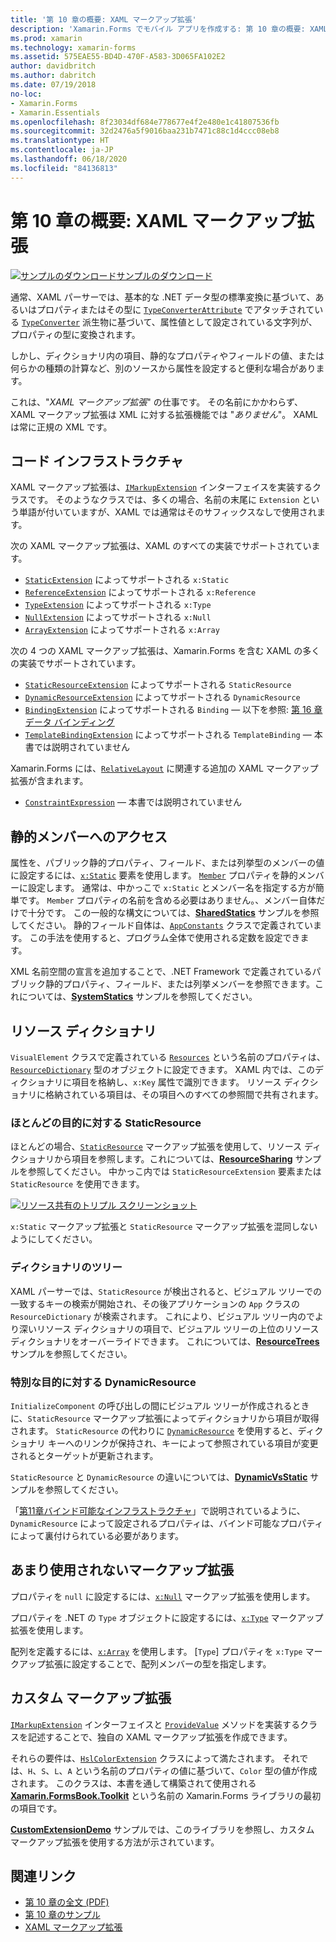 ```yaml
---
title: '第 10 章の概要: XAML マークアップ拡張'
description: 'Xamarin.Forms でモバイル アプリを作成する: 第 10 章の概要: XAML マークアップ拡張'
ms.prod: xamarin
ms.technology: xamarin-forms
ms.assetid: 575EAE55-BD4D-470F-A583-3D065FA102E2
author: davidbritch
ms.author: dabritch
ms.date: 07/19/2018
no-loc:
- Xamarin.Forms
- Xamarin.Essentials
ms.openlocfilehash: 8f23034df684e778677e4f2e480e1c41807536fb
ms.sourcegitcommit: 32d2476a5f9016baa231b7471c88c1d4ccc08eb8
ms.translationtype: HT
ms.contentlocale: ja-JP
ms.lasthandoff: 06/18/2020
ms.locfileid: "84136813"
---
```

# <a name="summary-of-chapter-10-xaml-markup-extensions"></a>第 10 章の概要: XAML マークアップ拡張

[![サンプルのダウンロード](~/media/shared/download.png)サンプルのダウンロード](https://github.com/xamarin/xamarin-forms-book-samples/tree/master/Chapter10)

通常、XAML パーサーでは、基本的な .NET データ型の標準変換に基づいて、あるいはプロパティまたはその型に [`TypeConverterAttribute`](xref:Xamarin.Forms.TypeConverterAttribute) でアタッチされている [`TypeConverter`](xref:Xamarin.Forms.TypeConverter) 派生物に基づいて、属性値として設定されている文字列が、プロパティの型に変換されます。

しかし、ディクショナリ内の項目、静的なプロパティやフィールドの値、または何らかの種類の計算など、別のソースから属性を設定すると便利な場合があります。

これは、"*XAML マークアップ拡張*" の仕事です。 その名前にかかわらず、XAML マークアップ拡張は XML に対する拡張機能では "*ありません*"。 XAML は常に正規の XML です。

## <a name="the-code-infrastructure"></a>コード インフラストラクチャ

XAML マークアップ拡張は、[`IMarkupExtension`](xref:Xamarin.Forms.Xaml.IMarkupExtension) インターフェイスを実装するクラスです。 そのようなクラスでは、多くの場合、名前の末尾に `Extension` という単語が付いていますが、XAML では通常はそのサフィックスなしで使用されます。

次の XAML マークアップ拡張は、XAML のすべての実装でサポートされています。

- [`StaticExtension`](xref:Xamarin.Forms.Xaml.StaticExtension) によってサポートされる `x:Static`
- [`ReferenceExtension`](xref:Xamarin.Forms.Xaml.ReferenceExtension) によってサポートされる `x:Reference`
- [`TypeExtension`](xref:Xamarin.Forms.Xaml.TypeExtension) によってサポートされる `x:Type`
- [`NullExtension`](xref:Xamarin.Forms.Xaml.NullExtension) によってサポートされる `x:Null`
- [`ArrayExtension`](xref:Xamarin.Forms.Xaml.ArrayExtension) によってサポートされる `x:Array`

次の 4 つの XAML マークアップ拡張は、Xamarin.Forms を含む XAML の多くの実装でサポートされています。

- [`StaticResourceExtension`](xref:Xamarin.Forms.Xaml.StaticResourceExtension) によってサポートされる `StaticResource`
- [`DynamicResourceExtension`](xref:Xamarin.Forms.Xaml.DynamicResourceExtension) によってサポートされる `DynamicResource`
- [`BindingExtension`](xref:Xamarin.Forms.Xaml.BindingExtension) によってサポートされる `Binding` &mdash; 以下を参照: [第 16 章データ バインディング](chapter16.md)
- [`TemplateBindingExtension`](xref:Xamarin.Forms.Xaml.TemplateBindingExtension) によってサポートされる `TemplateBinding` &mdash; 本書では説明されていません

Xamarin.Forms には、[`RelativeLayout`](xref:Xamarin.Forms.RelativeLayout) に関連する追加の XAML マークアップ拡張が含まれます。

- [`ConstraintExpression`](xref:Xamarin.Forms.ConstraintExpression) &mdash; 本書では説明されていません

## <a name="accessing-static-members"></a>静的メンバーへのアクセス

属性を、パブリック静的プロパティ、フィールド、または列挙型のメンバーの値に設定するには、[`x:Static`](xref:Xamarin.Forms.Xaml.StaticExtension) 要素を使用します。 [`Member`](xref:Xamarin.Forms.Xaml.StaticExtension.Member) プロパティを静的メンバーに設定します。 通常は、中かっこで `x:Static` とメンバー名を指定する方が簡単です。 `Member` プロパティの名前を含める必要はありません。、メンバー自体だけで十分です。 この一般的な構文については、[**SharedStatics**](https://github.com/xamarin/xamarin-forms-book-samples/tree/master/Chapter10/SharedStatics) サンプルを参照してください。 静的フィールド自体は、[`AppConstants`](https://github.com/xamarin/xamarin-forms-book-samples/blob/master/Chapter10/SharedStatics/SharedStatics/SharedStatics/AppConstants.cs) クラスで定義されています。 この手法を使用すると、プログラム全体で使用される定数を設定できます。

XML 名前空間の宣言を追加することで、.NET Framework で定義されているパブリック静的プロパティ、フィールド、または列挙メンバーを参照できます。これについては、[**SystemStatics**](https://github.com/xamarin/xamarin-forms-book-samples/tree/master/Chapter10/SystemStatics) サンプルを参照してください。

## <a name="resource-dictionaries"></a>リソース ディクショナリ

`VisualElement` クラスで定義されている [`Resources`](xref:Xamarin.Forms.VisualElement.Resources) という名前のプロパティは、[`ResourceDictionary`](xref:Xamarin.Forms.ResourceDictionary) 型のオブジェクトに設定できます。 XAML 内では、このディクショナリに項目を格納し、`x:Key` 属性で識別できます。 リソース ディクショナリに格納されている項目は、その項目へのすべての参照間で共有されます。

### <a name="staticresource-for-most-purposes"></a>ほとんどの目的に対する StaticResource

ほとんどの場合、[`StaticResource`](xref:Xamarin.Forms.Xaml.StaticResourceExtension) マークアップ拡張を使用して、リソース ディクショナリから項目を参照します。これについては、[**ResourceSharing**](https://github.com/xamarin/xamarin-forms-book-samples/tree/master/Chapter10/ResourceSharing) サンプルを参照してください。 中かっこ内では `StaticResourceExtension` 要素または `StaticResource` を使用できます。

[![リソース共有のトリプル スクリーンショット](images/ch10fg03-small.png "リソースの共有")](images/ch10fg03-large.png#lightbox "リソースの共有")

`x:Static` マークアップ拡張と `StaticResource` マークアップ拡張を混同しないようにしてください。

### <a name="a-tree-of-dictionaries"></a>ディクショナリのツリー

XAML パーサーでは、`StaticResource` が検出されると、ビジュアル ツリーでの一致するキーの検索が開始され、その後アプリケーションの `App` クラスの `ResourceDictionary` が検索されます。 これにより、ビジュアル ツリー内のでより深いリソース ディクショナリの項目で、ビジュアル ツリーの上位のリソース ディクショナリをオーバーライドできます。 これについては、[**ResourceTrees**](https://github.com/xamarin/xamarin-forms-book-samples/tree/master/Chapter10/ResourceTrees) サンプルを参照してください。

### <a name="dynamicresource-for-special-purposes"></a>特別な目的に対する DynamicResource

`InitializeComponent` の呼び出しの間にビジュアル ツリーが作成されるときに、`StaticResource` マークアップ拡張によってディクショナリから項目が取得されます。 `StaticResource` の代わりに [`DynamicResource`](xref:Xamarin.Forms.Xaml.DynamicResourceExtension) を使用すると、ディクショナリ キーへのリンクが保持され、キーによって参照されている項目が変更されるとターゲットが更新されます。

`StaticResource` と `DynamicResource` の違いについては、[**DynamicVsStatic**](https://github.com/xamarin/xamarin-forms-book-samples/tree/master/Chapter10/DynamicVsStatic) サンプルを参照してください。

「[第11章バインド可能なインフラストラクチャ](chapter11.md)」で説明されているように、`DynamicResource` によって設定されるプロパティは、バインド可能なプロパティによって裏付けられている必要があります。

## <a name="lesser-used-markup-extensions"></a>あまり使用されないマークアップ拡張

プロパティを `null` に設定するには、[`x:Null`](xref:Xamarin.Forms.Xaml.NullExtension) マークアップ拡張を使用します。

プロパティを .NET の `Type` オブジェクトに設定するには、[`x:Type`](xref:Xamarin.Forms.Xaml.TypeExtension) マークアップ拡張を使用します。

配列を定義するには、[`x:Array`](xref:Xamarin.Forms.Xaml.ArrayExtension) を使用します。 [`Type`] プロパティを `x:Type` マークアップ拡張に設定することで、配列メンバーの型を指定します。

## <a name="a-custom-markup-extension"></a>カスタム マークアップ拡張

[`IMarkupExtension`](xref:Xamarin.Forms.Xaml.IMarkupExtension) インターフェイスと [`ProvideValue`](xref:Xamarin.Forms.Xaml.IMarkupExtension.ProvideValue(System.IServiceProvider)) メソッドを実装するクラスを記述することで、独自の XAML マークアップ拡張を作成できます。

それらの要件は、[`HslColorExtension`](https://github.com/xamarin/xamarin-forms-book-samples/blob/master/Libraries/Xamarin.FormsBook.Toolkit/Xamarin.FormsBook.Toolkit/HslColorExtension.cs) クラスによって満たされます。 それでは、`H`、`S`、`L`、`A` という名前のプロパティの値に基づいて、`Color` 型の値が作成されます。 このクラスは、本書を通して構築されて使用される [**Xamarin.FormsBook.Toolkit**](https://github.com/xamarin/xamarin-forms-book-samples/tree/master/Libraries/Xamarin.FormsBook.Toolkit) という名前の Xamarin.Forms ライブラリの最初の項目です。

[**CustomExtensionDemo**](https://github.com/xamarin/xamarin-forms-book-samples/tree/master/Chapter10/CustomExtensionDemo) サンプルでは、このライブラリを参照し、カスタム マークアップ拡張を使用する方法が示されています。

## <a name="related-links"></a>関連リンク

- [第 10 章の全文 (PDF)](https://download.xamarin.com/developer/xamarin-forms-book/XamarinFormsBook-Ch10-Apr2016.pdf)
- [第 10 章のサンプル](https://github.com/xamarin/xamarin-forms-book-samples/tree/master/Chapter10)
- [XAML マークアップ拡張](~/xamarin-forms/xaml/markup-extensions/index.md)
